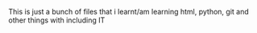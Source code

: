 This is just a bunch of files that i learnt/am learning html, python, git and other things with including IT
